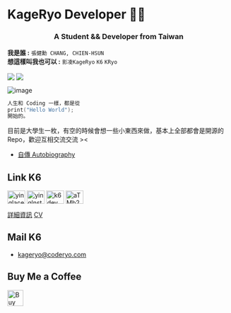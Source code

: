 # KageRyo Developer 👨‍💻
<h3 align="center">A Student && Developer from Taiwan</h3>  

**我是誰 :**
`張健勳 CHANG, CHIEN-HSUN`   
**想這樣叫我也可以 :**
`影凌KageRyo` `K6` `KRyo`  
  
<div align="left">
 <a href="https://paypal.me/15LIVETW" target="_blank" style="display: inline-block;">
                <img
                    src="https://img.shields.io/badge/Donate-PayPal-blue.svg?style=flat-square&logo=paypal" 
                    align="center"
                /></a>
  <img src="https://komarev.com/ghpvc/?username=KageRyo&&style=flat-square" align="center" />
</div>
<p></p>
  
![image](https://github.com/KageRyo/KageRyo/assets/36478298/0d9f0962-f6d1-4e4d-b29d-e58a344b3e9a)

  
```c
人生和 Coding 一樣，都是從
print("Hello World");
開始的。
```
目前是大學生一枚，有空的時候會想一些小東西來做，基本上全部都會是開源的Repo，歡迎互相交流交流 ><  
- [自傳 Autobiography](Autobiography.pdf)  
  
## Link K6  
<p align="left">
<a href="https://fb.com/yinglaceook" target="blank"><img align="center" src="https://raw.githubusercontent.com/rahuldkjain/github-profile-readme-generator/master/src/images/icons/Social/facebook.svg" alt="yinglaceook" height="30" width="40" /></a>
<a href="https://instagram.com/yinglnstagram_" target="blank"><img align="center" src="https://raw.githubusercontent.com/rahuldkjain/github-profile-readme-generator/master/src/images/icons/Social/instagram.svg" alt="yinglnstagram_" height="30" width="40" /></a>
<a href="https://twitter.com/k6dev" target="blank"><img align="center" src="https://raw.githubusercontent.com/rahuldkjain/github-profile-readme-generator/master/src/images/icons/Social/twitter.svg" alt="k6dev" height="30" width="40" /></a>
<a href="https://coderyo.com/discord" target="blank"><img align="center" src="https://raw.githubusercontent.com/rahuldkjain/github-profile-readme-generator/master/src/images/icons/Social/discord.svg" alt="aTMb2EBsBt" height="30" width="40" /></a>
</p>

[詳細資訊](ME.md) [CV](CV.pdf)

## Mail K6  
+ kageryo@coderyo.com

## Buy Me a Coffee  
<a href='https://ko-fi.com/P5P0KOCNI' target='_blank'><img height='36' style='border:0px;height:36px;' src='https://storage.ko-fi.com/cdn/kofi2.png?v=3' border='0' alt='Buy Me a Coffee at ko-fi.com' /></a>  
